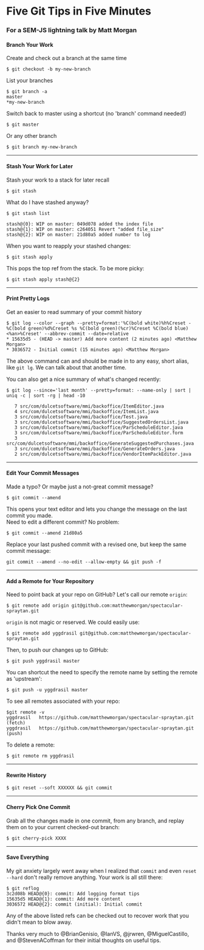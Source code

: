 # Five Git Tips in Five Minutes

### For a SEM-JS lightning talk by Matt Morgan

#### Branch Your Work
Create and check out a branch at the same time

```
$ git checkout -b my-new-branch

```

List your branches

```
$ git branch -a
master
*my-new-branch
```

Switch back to master using a shortcut (no 'branch' command needed!)

```
$ git master
```

Or any other branch

```
$ git branch my-new-branch
```

---
#### Stash Your Work for Later
Stash your work to a stack for later recall
```
$ git stash
```

What do I have stashed anyway?
```
$ git stash list

stash@{0}: WIP on master: 049d078 added the index file
stash@{1}: WIP on master: c264051 Revert "added file_size"
stash@{2}: WIP on master: 21d80a5 added number to log
```

When you want to reapply your stashed changes:
```
$ git stash apply
```
This pops the top ref from the stack.
To be more picky:
```
$ git stash apply stash@{2}
```
---
#### Print Pretty Logs
Get an easier to read summary of your commit history

```
$ git log --color --graph --pretty=format:'%C(bold white)%h%Creset -%C(bold green)%d%Creset %s %C(bold green)(%cr)%Creset %C(bold blue)<%an>%Creset' --abbrev-commit --date=relative
* 15635d5 - (HEAD -> master) Add more content (2 minutes ago) <Matthew Morgan>
* 3036572 - Initial commit (15 minutes ago) <Matthew Morgan>
```

The above command can and should be made in to any easy, short alias, like `git lg`.  We can talk about that another time.

You can also get a nice summary of what's changed recently:

```
$ git log --since='last month' --pretty=format: --name-only | sort | uniq -c | sort -rg | head -10

   7 src/com/dulcetsoftware/mmi/backoffice/ItemEditor.java
   4 src/com/dulcetsoftware/mmi/backoffice/ItemList.java
   3 src/com/dulcetsoftware/mmi/backoffice/Test.java
   3 src/com/dulcetsoftware/mmi/backoffice/SuggestedOrdersList.java
   3 src/com/dulcetsoftware/mmi/backoffice/ParScheduleEditor.java
   3 src/com/dulcetsoftware/mmi/backoffice/ParScheduleEditor.form
   3 src/com/dulcetsoftware/mmi/backoffice/GenerateSuggestedPurchases.java
   3 src/com/dulcetsoftware/mmi/backoffice/GenerateOrders.java
   2 src/com/dulcetsoftware/mmi/backoffice/VendorItemPackEditor.java
```

---
#### Edit Your Commit Messages
Made a typo?  Or maybe just a not-great commit message?

```
$ git commit --amend
```

This opens your text editor and lets you change the message on the last commit you made.  
Need to edit a different commit? No problem:

```
$ git commit --amend 21d80a5
```

Replace your last pushed commit with a revised one, but keep the same commit message:

```
git commit --amend --no-edit --allow-empty && git push -f
```

---
#### Add a Remote for Your Repository

Need to point back at your repo on GitHub?
Let's call our remote `origin`:

```
$ git remote add origin git@github.com:matthewmorgan/spectacular-spraytan.git
```

`origin` is not magic or reserved.  We could easily use:

```
$ git remote add yggdrasil git@github.com:matthewmorgan/spectacular-spraytan.git
```

Then, to push our changes up to GitHub:

```
$ git push yggdrasil master
```

You can shortcut the need to specify the remote name by setting the remote as 'upstream':

```
$ git push -u yggdrasil master
```

To see all remotes associated with your repo:

```
$git remote -v
yggdrasil	https://github.com/matthewmorgan/spectacular-spraytan.git (fetch)
yggdrasil	https://github.com/matthewmorgan/spectacular-spraytan.git (push)
```

To delete a remote:

```
$ git remote rm yggdrasil
```
---
#### Rewrite History

```
$ git reset --soft XXXXXX && git commit
```

---
#### Cherry Pick One Commit

Grab all the changes made in one commit, from any branch, and replay them on to your current checked-out branch:

```
$ git cherry-pick XXXX
```

---
#### Save Everything

My git anxiety largely went away when I realized that `commit` and even `reset --hard` don't really remove anything.  Your work is all still there:

```
$ git reflog
3c2d08b HEAD@{0}: commit: Add logging format tips
15635d5 HEAD@{1}: commit: Add more content
3036572 HEAD@{2}: commit (initial): Initial commit
```

Any of the above listed refs can be checked out to recover work that you didn't mean to blow away.

Thanks very much to @BrianGenisio, @IanVS, @jrwren, @MiguelCastillo, and @StevenACoffman for their initial thoughts on useful tips.


